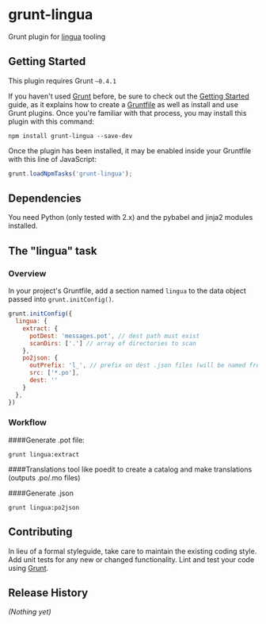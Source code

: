 # grunt-lingua

Grunt plugin for [lingua](https://github.com/ErikAndreas/lingua) tooling

## Getting Started
This plugin requires Grunt `~0.4.1`

If you haven't used [Grunt](http://gruntjs.com/) before, be sure to check out the [Getting Started](http://gruntjs.com/getting-started) guide, as it explains how to create a [Gruntfile](http://gruntjs.com/sample-gruntfile) as well as install and use Grunt plugins. Once you're familiar with that process, you may install this plugin with this command:

```shell
npm install grunt-lingua --save-dev
```

Once the plugin has been installed, it may be enabled inside your Gruntfile with this line of JavaScript:

```js
grunt.loadNpmTasks('grunt-lingua');
```

## Dependencies
You need Python (only tested with 2.x) and the pybabel and jinja2 modules installed.

## The "lingua" task

### Overview
In your project's Gruntfile, add a section named `lingua` to the data object passed into `grunt.initConfig()`.

```js
grunt.initConfig({
  lingua: {
    extract: {
      potDest: 'messages.pot', // dest path must exist
      scanDirs: ['.'] // array of directories to scan
    },
    po2json: {
      outPrefix: 'l_', // prefix on dest .json files (will be named from .po)
      src: ['*.po'],
      dest: ''
    }
  },
})
```
### Workflow
####Generate .pot file:
```shell
grunt lingua:extract
```

####Translations
tool like poedit to create a catalog and make translations (outputs .po/.mo files)

####Generate .json
```shell
grunt lingua:po2json
```

## Contributing
In lieu of a formal styleguide, take care to maintain the existing coding style. Add unit tests for any new or changed functionality. Lint and test your code using [Grunt](http://gruntjs.com/).

## Release History
_(Nothing yet)_

